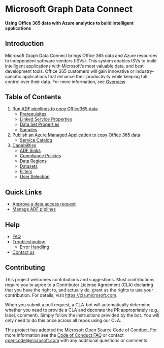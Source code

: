 # Microsoft Graph Data Connect
#### Using Office 365 data with Azure analytics to build intelligent applications 

## Introduction 

Microsoft Graph Data Connect brings Office 365 data and Azure resources to independent software vendors (ISVs). This system enables ISVs to build intelligent applications with Microsoft’s most valuable data, and best development tools. Office 365 customers will gain innovative or industry-specific applications that enhance their productivity while keeping full control over their data. For more information, see [Overview](https://github.com/OfficeDev/MS-Graph-Data-Connect/wiki)

## Table of Contents
1. [Run ADF pipelines to copy Office365 data](https://github.com/OfficeDev/MS-Graph-Data-Connect/wiki/Run-Azure-Data-Factory-pipelines-to-copy-Office-365-Data)
    * [Prerequisites](https://github.com/OfficeDev/MS-Graph-Data-Connect/wiki/Run-Azure-Data-Factory-pipelines-to-copy-Office-365-Data#prerequisites)
    * [Linked Service Properties](https://github.com/OfficeDev/MS-Graph-Data-Connect/wiki/Run-Azure-Data-Factory-pipelines-to-copy-Office-365-Data#linked-service-properties)
    * [Data Set Properties](https://github.com/OfficeDev/MS-Graph-Data-Connect/wiki/Run-Azure-Data-Factory-pipelines-to-copy-Office-365-Data#dataset-properties)
    * [Samples](https://github.com/OfficeDev/MS-Graph-Data-Connect/wiki/Run-Azure-Data-Factory-pipelines-to-copy-Office-365-Data#samples)
2. [Publish an Azure Managed Application to copy Office 365 data](https://github.com/OfficeDev/MS-Graph-Data-Connect/wiki/Publish-an-Azure-Managed-Application-to-copy-Office-365-data)
    * [Service Catalog](https://github.com/OfficeDev/MS-Graph-Data-Connect/wiki/Publish-an-Azure-Managed-Application-to-copy-Office-365-data#create-a-service-catalog-application-to-copy-office-365-data)
3. [Capabilities](https://github.com/OfficeDev/MS-Graph-Data-Connect/wiki/Capabilities)
    * [ADF Sinks](https://github.com/OfficeDev/MS-Graph-Data-Connect/wiki/Capabilities#adf-sinks)
    * [Compliance Policies](https://github.com/OfficeDev/MS-Graph-Data-Connect/wiki/Capabilities#policies)
    * [Data Regions](https://github.com/OfficeDev/MS-Graph-Data-Connect/wiki/Capabilities#data-regions)
    * [Datasets](https://github.com/OfficeDev/MS-Graph-Data-Connect/wiki/Capabilities#datasets)
    * [Filters](https://github.com/OfficeDev/MS-Graph-Data-Connect/wiki/Capabilities#filters)
    * [User Selection](https://github.com/OfficeDev/MS-Graph-Data-Connect/wiki/Capabilities#user-selection)
## Quick Links
* [Approve a data access request](https://github.com/OfficeDev/MS-Graph-Data-Connect/wiki/Approving-a-data-access-request)
* [Manage ADF piplines](https://github.com/OfficeDev/MS-Graph-Data-Connect/wiki/Azure-Data-Factory-Quick-Links)

## Help
* [FAQ](https://github.com/OfficeDev/MS-Graph-Data-Connect/wiki/FAQ)  
* [Troubleshooting](https://github.com/OfficeDev/MS-Graph-Data-Connect/wiki/Troubleshooting)
    * [Error Handling](https://github.com/OfficeDev/MS-Graph-Data-Connect/wiki/Troubleshooting#errors)
* [Contact us](https://github.com/OfficeDev/MS-Graph-Data-Connect/wiki/Contact-Us)


## Contributing

This project welcomes contributions and suggestions.  Most contributions require you to agree to a
Contributor License Agreement (CLA) declaring that you have the right to, and actually do, grant us
the rights to use your contribution. For details, visit https://cla.microsoft.com.

When you submit a pull request, a CLA-bot will automatically determine whether you need to provide
a CLA and decorate the PR appropriately (e.g., label, comment). Simply follow the instructions
provided by the bot. You will only need to do this once across all repos using our CLA.

This project has adopted the [Microsoft Open Source Code of Conduct](https://opensource.microsoft.com/codeofconduct/).
For more information see the [Code of Conduct FAQ](https://opensource.microsoft.com/codeofconduct/faq/) or
contact [opencode@microsoft.com](mailto:opencode@microsoft.com) with any additional questions or comments.
